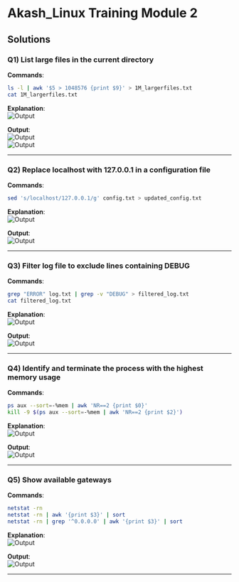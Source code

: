 
# Akash_Linux Training Module 2

## Solutions

### Q1) List large files in the current directory
**Commands**:
```bash
ls -l | awk '$5 > 1048576 {print $9}' > 1M_largerfiles.txt
cat 1M_largerfiles.txt
```

**Explanation**:  
![Output](screenshots/Module2Explanation1.jpg)

**Output**:  
![Output](screenshots/q211.jpg)  
![Output](screenshots/q212.jpg)

---

### Q2) Replace localhost with 127.0.0.1 in a configuration file
**Commands**:
```bash
sed 's/localhost/127.0.0.1/g' config.txt > updated_config.txt
```

**Explanation**:  
![Output](screenshots/Module2Explanation2.jpg)

**Output**:  
![Output](screenshots/q22.jpg)

---

### Q3) Filter log file to exclude lines containing DEBUG
**Commands**:
```bash
grep "ERROR" log.txt | grep -v "DEBUG" > filtered_log.txt
cat filtered_log.txt
```

**Explanation**:  
![Output](screenshots/Module2Explanation3.jpg)

**Output**:  
![Output](screenshots/q23.jpg)

---

### Q4) Identify and terminate the process with the highest memory usage
**Commands**:
```bash
ps aux --sort=-%mem | awk 'NR==2 {print $0}'
kill -9 $(ps aux --sort=-%mem | awk 'NR==2 {print $2}')
```

**Explanation**:  
![Output](screenshots/Module2Explanation4.jpg)

**Output**:  
![Output](screenshots/q24.jpg)

---

### Q5) Show available gateways
**Commands**:
```bash
netstat -rn
netstat -rn | awk '{print $3}' | sort
netstat -rn | grep '^0.0.0.0' | awk '{print $3}' | sort
```

**Explanation**:  
![Output](screenshots/Module2Explanation5.jpg)

**Output**:  
![Output](screenshots/q25.jpg)

---
